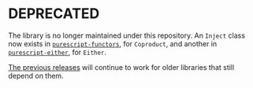 # DEPRECATED

The library is no longer maintained under this repository. An `Inject` class now exists in [`purescript-functors`](https://github.com/purescript/purescript-functors), for `Coproduct`, and another in [`purescript-either`](https://github.com/purescript/purescript-either), for `Either`.

[The previous releases](https://github.com/purescript-deprecated/purescript-inject/releases) will continue to work for older libraries that still depend on them.


